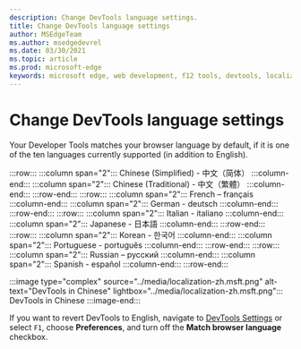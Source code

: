 ```yaml
---
description: Change DevTools language settings.
title: Change DevTools language settings
author: MSEdgeTeam
ms.author: msedgedevrel
ms.date: 03/30/2021
ms.topic: article
ms.prod: microsoft-edge
keywords: microsoft edge, web development, f12 tools, devtools, localization, loc, language
---
```

# Change DevTools language settings

Your Developer Tools matches your browser language by default, if it is one of the ten languages currently supported (in addition to English).

:::row:::
   :::column span="2":::
      Chinese (Simplified) - &#20013;&#25991;&#65288;&#31616;&#20307;&#65289;
   :::column-end:::
   :::column span="2":::
      Chinese (Traditional) - &#20013;&#25991;&#65288;&#32321;&#39636;&#65289;
   :::column-end:::
:::row-end:::
:::row:::
   :::column span="2":::
      French – fran&#231;ais
   :::column-end:::
   :::column span="2":::
      German - deutsch
   :::column-end:::
:::row-end:::
:::row:::
   :::column span="2":::
      Italian - italiano
   :::column-end:::
   :::column span="2":::
      Japanese - &#26085;&#26412;&#35486;
   :::column-end:::
:::row-end:::
:::row:::
   :::column span="2":::
      Korean - &#54620;&#44397;&#50612;
   :::column-end:::
   :::column span="2":::
      Portuguese - portugu&#234;s
   :::column-end:::
:::row-end:::
:::row:::
   :::column span="2":::
      Russian – &#1088;&#1091;&#1089;&#1089;&#1082;&#1080;&#1081;
   :::column-end:::
   :::column span="2":::
      Spanish - espa&#241;ol
   :::column-end:::
:::row-end:::

:::image type="complex" source="../media/localization-zh.msft.png" alt-text="DevTools in Chinese" lightbox="../media/localization-zh.msft.png":::
   DevTools in Chinese
:::image-end:::

If you want to revert DevTools to English, navigate to [DevTools Settings](./index.md#settings) or select `F1`, choose **Preferences**, and turn off the **Match browser language** checkbox.
